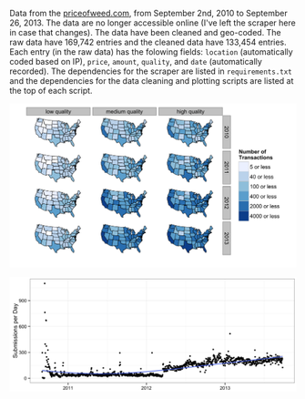 Data from the [priceofweed.com](http://priceofweed.com), from September 2nd, 2010 to September 26, 2013. The data are no longer accessible online (I've left the scraper here in case that changes). The data have been cleaned and geo-coded. The raw data have 169,742 entries and the cleaned data have 133,454 entries. Each entry (in the raw data) has the folowing fields: `location` (automatically coded based on IP), `price`, `amount`, `quality`, and `date` (automatically recorded). The dependencies for the scraper are listed in `requirements.txt` and the dependencies for the data cleaning and plotting scripts are listed at the top of each script.

![](density_map.png)

![](submit.png)
